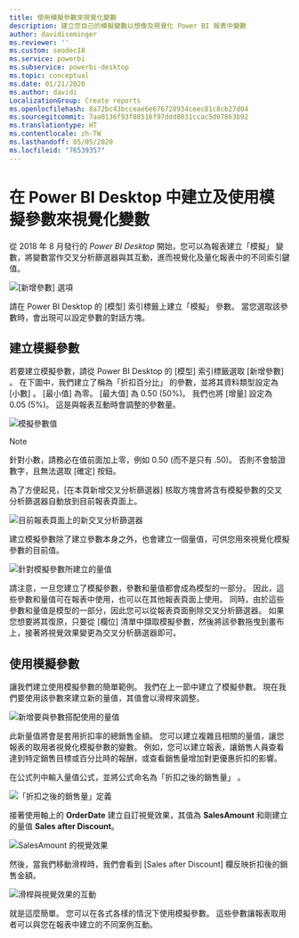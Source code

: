 ```yaml
---
title: 使用模擬參數來視覺化變數
description: 建立您自己的模擬變數以想像及視覺化 Power BI 報表中變數
author: davidiseminger
ms.reviewer: ''
ms.custom: seodec18
ms.service: powerbi
ms.subservice: powerbi-desktop
ms.topic: conceptual
ms.date: 01/21/2020
ms.author: davidi
LocalizationGroup: Create reports
ms.openlocfilehash: 8a72bc43bcceae6e676728934ceec81c8cb27d04
ms.sourcegitcommit: 7aa0136f93f88516f97ddd8031ccac5d07863b92
ms.translationtype: HT
ms.contentlocale: zh-TW
ms.lasthandoff: 05/05/2020
ms.locfileid: "76539357"
---
```

# <a name="create-and-use-what-if-parameters-to-visualize-variables-in-power-bi-desktop"></a>在 Power BI Desktop 中建立及使用模擬參數來視覺化變數

從 2018 年 8 月發行的 *Power BI Desktop* 開始，您可以為報表建立「模擬」  變數，將變數當作交叉分析篩選器與其互動，進而視覺化及量化報表中的不同索引鍵值。

![[新增參數] 選項](media/desktop-what-if/what-if_01.png)

請在 Power BI Desktop 的 [模型]  索引標籤上建立「模擬」  參數。 當您選取該參數時，會出現可以設定參數的對話方塊。

## <a name="creating-a-what-if-parameter"></a>建立模擬參數

若要建立模擬參數，請從 Power BI Desktop 的 [模型]  索引標籤選取 [新增參數]  。 在下圖中，我們建立了稱為「折扣百分比」  的參數，並將其資料類型設定為 [小數]  。 [最小值]  為零。 [最大值]  為 0.50 (50%)。 我們也將 [增量]  設定為 0.05 (5%)。 這是與報表互動時會調整的參數量。

![模擬參數值](media/desktop-what-if/what-if_02.png)

> [!NOTE]
> 針對小數，請務必在值前面加上零，例如 0.50 (而不是只有 .50)。 否則不會驗證數字，且無法選取 [確定]  按鈕。
> 
> 

為了方便起見，[在本頁新增交叉分析篩選器]  核取方塊會將含有模擬參數的交叉分析篩選器自動放到目前報表頁面上。

![目前報表頁面上的新交叉分析篩選器](media/desktop-what-if/what-if_03.png)

建立模擬參數除了建立參數本身之外，也會建立一個量值，可供您用來視覺化模擬參數的目前值。

![針對模擬參數所建立的量值](media/desktop-what-if/what-if_04.png)

請注意，一旦您建立了模擬參數，參數和量值都會成為模型的一部分。 因此，這些參數和量值可在報表中使用，也可以在其他報表頁面上使用。 同時，由於這些參數和量值是模型的一部分，因此您可以從報表頁面刪除交叉分析篩選器。 如果您想要將其復原，只要從 [欄位]  清單中擷取模擬參數，然後將該參數拖曳到畫布上，接著將視覺效果變更為交叉分析篩選器即可。

## <a name="using-a-what-if-parameter"></a>使用模擬參數

讓我們建立使用模擬參數的簡單範例。 我們在上一節中建立了模擬參數。 現在我們要使用該參數來建立新的量值，其值會以滑桿來調整。

![新增要與參數搭配使用的量值](media/desktop-what-if/what-if_05.png)

此新量值將會是套用折扣率的總銷售金額。 您可以建立複雜且相關的量值，讓您報表的取用者視覺化模擬參數的變數。 例如，您可以建立報表，讓銷售人員查看達到特定銷售目標或百分比時的報酬，或查看銷售量增加對更優惠折扣的影響。

在公式列中輸入量值公式，並將公式命名為「折扣之後的銷售量」  。

![「折扣之後的銷售量」定義](media/desktop-what-if/what-if_06.png)

接著使用軸上的 **OrderDate** 建立自訂視覺效果，其值為 **SalesAmount** 和剛建立的量值 **Sales after Discount**。

![SalesAmount 的視覺效果](media/desktop-what-if/what-if_07.png)

然後，當我們移動滑桿時，我們會看到 [Sales after Discount]  欄反映折扣後的銷售金額。

![滑桿與視覺效果的互動](media/desktop-what-if/what-if_08.png)

就是這麼簡單。 您可以在各式各樣的情況下使用模擬參數。 這些參數讓報表取用者可以與您在報表中建立的不同案例互動。
